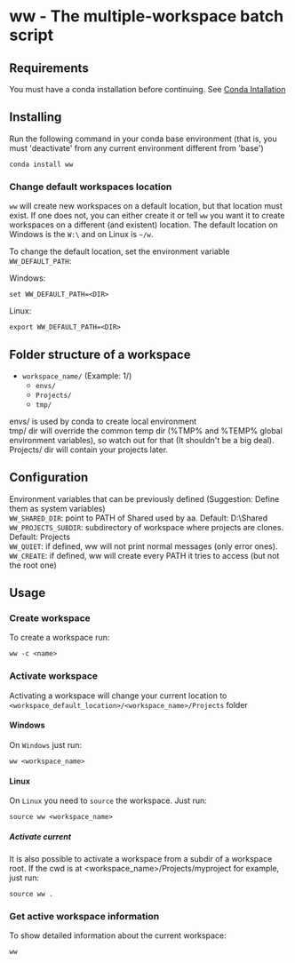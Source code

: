 # ww - The multiple-workspace batch script

## Requirements

You must have a conda installation before continuing.
See [Conda Intallation](https://conda.io/projects/conda/en/latest/user-guide/install/index.html) 


## Installing

Run the following command in your conda base environment (that is, you must 'deactivate' from any current environment different from 'base')

```
conda install ww
```

### Change default workspaces location

`ww` will create new workspaces on a default location, but that location must exist. If one does not, you can either create it or tell `ww` you want it to create workspaces on a different (and existent) location. The default location on Windows is the `W:\` and on Linux is `~/w`.

To change the default location, set the environment variable `WW_DEFAULT_PATH`:

Windows:

    set WW_DEFAULT_PATH=<DIR>

Linux:

    export WW_DEFAULT_PATH=<DIR>


## Folder structure of a workspace

- ```workspace_name/``` (Example: 1/)
    - ```envs/```
    - ```Projects/```
    - ```tmp/```

envs/ is used by conda to create local environment  
tmp/ dir will override the common temp dir (%TMP% and %TEMP% global environment variables), so watch out for that (It shouldn't be a big deal).  
Projects/ dir will contain your projects later.


## Configuration

Environment variables that can be previously defined (Suggestion: Define them as system variables)  
```WW_SHARED_DIR```:      point to PATH of Shared used by aa. Default: D:\Shared  
```WW_PROJECTS_SUBDIR```: subdirectory of workspace where projects are clones. Default: Projects  
```WW_QUIET```:           if defined, ww will not print normal messages (only error ones).  
```WW_CREATE```:          if defined, ww will create every PATH it tries to access (but not the root one)


## Usage

### Create workspace

To create a workspace run:

```
ww -c <name>
```

### Activate workspace

Activating a workspace will change your current location to `<workspace_default_location>/<workspace_name>/Projects` folder

#### Windows
On `Windows` just run:

```
ww <workspace_name>
```

#### Linux

On `Linux` you need to `source` the workspace. Just run:

```
source ww <workspace_name>
```

##### Activate current

It is also possible to activate a workspace from a subdir of a workspace root. If the cwd is at <workspace_name>/Projects/myproject for example, just run:

```
source ww .
```

### Get active workspace information 

To show detailed information about the current workspace:

```
ww
```

